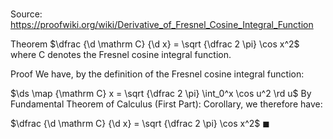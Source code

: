 # 

Source: https://proofwiki.org/wiki/Derivative_of_Fresnel_Cosine_Integral_Function

Theorem
$\dfrac {\d \mathrm C} {\d x} = \sqrt {\dfrac 2 \pi} \cos x^2$
where $\mathrm C$ denotes the Fresnel cosine integral function.


Proof
We have, by the definition of the Fresnel cosine integral function:

$\ds \map {\mathrm C} x = \sqrt {\dfrac 2 \pi} \int_0^x \cos u^2 \rd u$
By Fundamental Theorem of Calculus (First Part): Corollary, we therefore have:

$\dfrac {\d \mathrm C} {\d x} = \sqrt {\dfrac 2 \pi} \cos x^2$
$\blacksquare$





